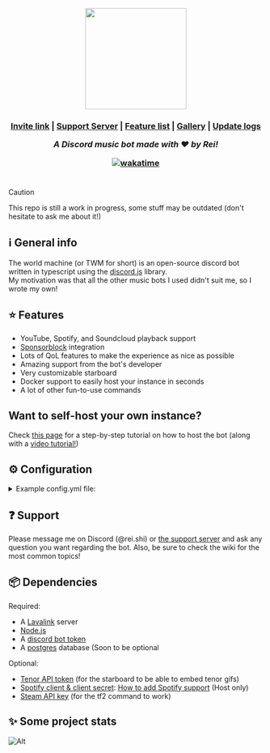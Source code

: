 <p align="center"><img width=200 height=200 src="https://github.com/Reishimanfr/TWM-bot/assets/92938606/de4f51a7-8499-4798-ad8c-dc78f5006cd0"</img></p>
<h3 align="center"> <a href="https://discord.com/api/oauth2/authorize?client_id=1073607844265476158&permissions=3426368&scope=bot">Invite link</a> | <a href="https://discord.gg/9VyyCkMSFP">Support Server</a> | <a href="https://github.com/Reishimanfr/TWM-bot/wiki/Features">Feature list<a/> | <a href="https://github.com/Reishimanfr/TWM-bot/wiki/Gallery">Gallery</a> | <a href="https://github.com/Reishimanfr/The-World-Machine-Bot/wiki/Update-logs">Update logs</a>

<i>A Discord music bot made with ❤️ by Rei!</i><br>

<a href="https://wakatime.com/badge/github/Reishimanfr/The-World-Machine-Bot"><img src="https://wakatime.com/badge/github/Reishimanfr/The-World-Machine-Bot.svg" alt="wakatime"></a>

# 
> [!CAUTION]
> This repo is still a work in progress, some stuff may be outdated (don't hesitate to ask me about it!)<br>

## ℹ️ General info

The world machine (or TWM for short) is an open-source discord bot written in typescript using the [discord.js](https://discord.js.org/) library.<br>
My motivation was that all the other music bots I used didn't suit me, so I wrote my own!

## ⭐ Features
- YouTube, Spotify, and Soundcloud playback support
- [Sponsorblock](https://sponsor.ajay.app/) integration
- Lots of QoL features to make the experience as nice as possible
- Amazing support from the bot's developer
- Very customizable starboard
- Docker support to easily host your instance in seconds
- A lot of other fun-to-use commands

## Want to self-host your own instance?

Check [this page](https://github.com/Reishimanfr/The-World-Machine-Bot/wiki/Self%E2%80%90hosting) for a step-by-step tutorial on how to host the bot (along with a [video tutorial!]()) 

## ⚙️ Configuration
<details>
 <summary>Example config.yml file:</summary>

```yaml
# This is an example configuration file for the bot. You can download it and fill out it's contents

# Token for the bot to login with
botToken: ''

# Sets which type of database the bot should use. If you have a postgres database setup, it's recommended
# to use it as it's faster than sqlite. If you don't want to set up a postgres database you can just set this
# to "sqlite" and call it a day. The performance difference won't matter much for smaller bots.
# Allowed values: "postgres" | "sqlite"
database: postgres

# Available options: trace, debug, info, warn, error, fatal
# Trace is the most verbose, and fatal is the least.
# Recommended level is info, unless you want to report a bug,
# then you most likely want to use the debug level instead. 
logLevel: info

# This changes if the bot should attempt to start the lavalink server automatically
# after receiving the ClientReady event.
autostartLavalink: false

# This changes if any stdout or stderr output should be piped to the console
# Note: This only works if autostartLavalink is set to true
# Note 2: Stdout will be piped on the "debug" level
# Note 3: Stderr will always be piped on the "error" level
pipeLavalinkStdout: true

# This sets the URL of the webhook that will send any uncaught errors to a channel
# To disable set this to an empty string or null
errorWebhookUrl: null

apiKeys:
  # This key is used for the /tf2 command to get data from a user's profile
  steam: null

  # This is used in the starboard script to display tenor gifs correctly
  tenor: null

# Settings to control the bot's player behavior
player:
  # Should the bot leave the voice channel after the queue ends?
  leaveAfterQueueEnd: false

  # Time after which the bot will be automatically disconnected from the voice channel
  # (in minutes)
  playerTimeout: 10

  # Enables search suggestions in the /music play command when typing stuff in the field
  # You must run the command deployment script after enabling/disabling this!
  # Deployment script: npm run deploy
  autocomplete: true

  # Re-sends the now-playing embed after a song ends
  resendEmbedAfterSongEnd: true

  # Enables vote to skip song
  enableSkipvote: true

  # Sets the percentage of voice chat users required to vote "Yes" for the song to be skipped
  # Values between 0 - 100 (percents). This will be ignored if enableSkipvote is set to false
  skipvoteThreshold: 50

  # Sets how many people should be in vc for skip votes to be enabled
  # -1 -> Always initiate skip vote
  skipvoteMemberRequirement: 3

```
</details>

## ❓ Support

Please message me on Discord (@rei.shi) or [the support server](https://discord.gg/QGeraSWsan) and ask any question you want regarding the bot. Also, be sure to check the wiki for the most common topics!

## 📦 Dependencies

Required:

- A [Lavalink](https://github.com/lavalink-devs/Lavalink) server
- [Node.js](https://nodejs.org/en)
- A [discord bot token](https://discord.com/developers/applications)
- A [postgres](https://www.postgresql.org/) database (Soon to be optional

Optional:

- [Tenor API token](https://tenor.com/developer/dashboard) (for the starboard to be able to embed tenor gifs)
- [Spotify client & client secret](https://developer.spotify.com/documentation/web-api): [How to add Spotify support](https://github.com/Reishimanfr/TWM-bot/wiki/%F0%9F%9F%A9-Adding-spotify-support) (Host only)
- [Steam API key](https://steamcommunity.com/dev) (for the tf2 command to work)

## ✨ Some project stats
![Alt](https://repobeats.axiom.co/api/embed/1a10163858d87c76196a1510e496f5c5cfb6990e.svg "Repobeats analytics image")
